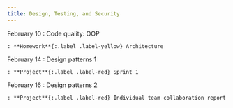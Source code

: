 ```yaml
---
title: Design, Testing, and Security
---
```


February 10
: Code quality: OOP

    : **Homework**{:.label .label-yellow} Architecture

February 14
: Design patterns 1

    : **Project**{:.label .label-red} Sprint 1

February 16
: Design patterns 2

    : **Project**{:.label .label-red} Individual team collaboration report
